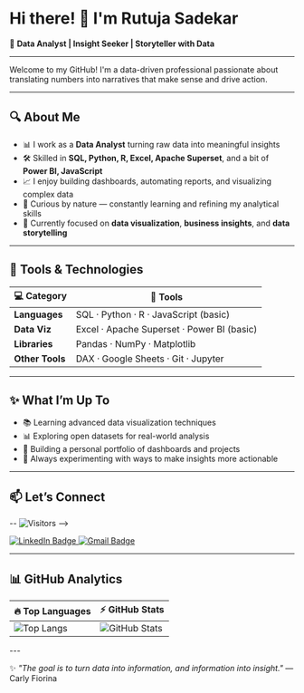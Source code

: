 # Hi there! 👋 I'm Rutuja Sadekar

🎯 **Data Analyst | Insight Seeker | Storyteller with Data**

---

Welcome to my GitHub! 
I'm a data-driven professional passionate about translating numbers into narratives that make sense and drive action.

---

## 🔍 About Me

- 📊 I work as a **Data Analyst** turning raw data into meaningful insights
- 🛠️ Skilled in **SQL, Python, R, Excel, Apache Superset**, and a bit of **Power BI, JavaScript**
- 📈 I enjoy building dashboards, automating reports, and visualizing complex data
- 🧠 Curious by nature — constantly learning and refining my analytical skills
- 🎯 Currently focused on **data visualization**, **business insights**, and **data storytelling**

---

## 🧰 Tools & Technologies

| 💻 Category      | 🧪 Tools                                                               |
|------------------|-------------------------------------------------------------------------|
| **Languages**    | SQL · Python · R · JavaScript (basic)                                   |
| **Data Viz**     | Excel · Apache Superset · Power BI (basic)                              |
| **Libraries**    | Pandas · NumPy · Matplotlib                                             |
| **Other Tools**  | DAX · Google Sheets · Git · Jupyter                                     |
---

## ✨ What I’m Up To

- 📚 Learning advanced data visualization techniques
- 📊 Exploring open datasets for real-world analysis
- 🧩 Building a personal portfolio of dashboards and projects
- 🌱 Always experimenting with ways to make insights more actionable

---

## 📫 Let’s Connect

<!-- [![Twitter](https://img.shields.io/badge/Twitter-1DA1F2?logo=twitter&style=for-the-badge)](https://twitter.com/your-twitter) -->
-- ![Visitors](https://komarev.com/ghpvc/?username=Sadekar&label=Visitors&style=for-the-badge&color=blueviolet) -->

<a href="https://www.linkedin.com/in/rutuja-sadekar-8989b3164/" target="_blank">
  <img src="https://img.shields.io/badge/LinkedIn-blue?logo=linkedin&style=for-the-badge" alt="LinkedIn Badge"/>
</a>

<a href="mailto:rutusadekar1116@gmail.com">
  <img src="https://img.shields.io/badge/Email-gray?logo=gmail&style=for-the-badge" alt="Gmail Badge"/>
</a>

<!-- <a href="https://twitter.com/your-twitter" target="_blank">
  <img src="https://img.shields.io/badge/Twitter-1DA1F2?logo=twitter&style=for-the-badge" alt="Twitter Badge"/>
</a> -->

<!-- ![Visitors](https://komarev.com/ghpvc/?username=Sadekar&label=Visitors&style=for-the-badge&color=blueviolet) -->

---

## 📊 GitHub Analytics
<!--
| Languages I Use Most | My GitHub Stats |
|----------------------|-----------------|
| ![Top Langs](https://github-readme-stats.vercel.app/api/top-langs/?username=Sadekar&layout=compact&theme=gruvbox) | ![GitHub Stats](https://github-readme-stats.vercel.app/api?username=Sadekar&show_icons=true&theme=gruvbox) |
-->
<div align="center">

| 🔥 Top Languages | ⚡ GitHub Stats |
|------------------|----------------|
| ![Top Langs](https://github-readme-stats.vercel.app/api/top-langs/?username=Sadekar&layout=compact&theme=gruvbox) | ![GitHub Stats](https://github-readme-stats.vercel.app/api?username=Sadekar&show_icons=true&theme=gruvbox) |

</div>
---

✨ _"The goal is to turn data into information, and information into insight."_ — Carly Fiorina

